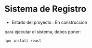 <h1> Sistema de Registro </h1>

- Estado del proyecto : En construccion

para ejecutar el sistema, debes poner:

```npm install react``` 
